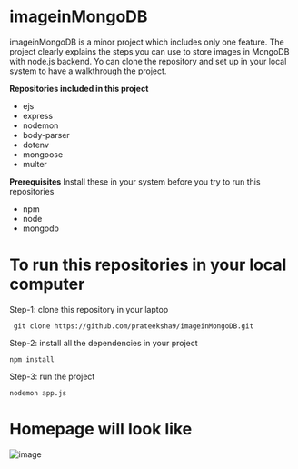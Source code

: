 # imageinMongoDB

imageinMongoDB is a minor project which includes only one feature. The project clearly explains the steps you can use to store images in MongoDB with node.js backend. Yo can clone the repository and set up in your local system to have a walkthrough the project.


**Repositories included in this project**
* ejs
* express
* nodemon
* body-parser
* dotenv
* mongoose
* multer

**Prerequisites**
Install these in your system before you try to run this repositories

* npm
* node 
* mongodb

# To run this repositories in your local computer

Step-1: clone this repository in your laptop

``` git clone https://github.com/prateeksha9/imageinMongoDB.git```

Step-2: install all the dependencies in your project

``` npm install ```

Step-3: run the project

``` nodemon app.js ```

# Homepage will look like

![image](https://user-images.githubusercontent.com/66215313/167355160-d9544928-2c65-4012-897a-fdf9fd23b24a.png)

